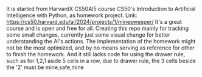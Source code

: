 It is started from HarvardX CS50AI5 course CS50's Introduction to Artificial Intelligence with Python, as homework project.
Link: https://cs50.harvard.edu/ai/2024/projects/1/minesweeper/
It's a great course and is open and free for all.
Creating this repo mainly for tracking some small changes, currently just some visual change for better understanding the AI's actions.
The implementation of the homework might not be the most optimized, and by no means serving as reference for other to finish the homework.
And it still lacks code for using the drawer rule, such as for 1,2,1 aside 5 cells in a row, due to drawer rule, the 3 cells beside the '2' must be mine,safe,mine
